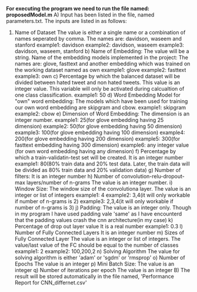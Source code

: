**For executing the program we need to run the file named: proposedModel.m**
A) Input has been listed in the file, named parameters.txt. The inputs are listed in as follows:
1. Name of Dataset
The value is either a single name or a combination of names seperated by comma. The names are: davidson, waseem and stanford
example1: davidson
example2: davidson, waseem
example3: davidson, waseem, stanford
b) Name of Embedding:
The value will be a string. Name of the embedding models implemented in the project: The names are: glove, fasttext and another embedding which was trained on the working dataset named as own
example1: glove
example2: fasttext
example3: own
c) Percentage by which the balanced dataset will be divided between hated tweet and non hated tweets. This value is an integer value. This variable will only be activated during calcualtion of one class classification.
example1: 50
d) Word Embedding Model for "own" word embedding:
The models which have been used for training our own word embedding are skipgram and cbow.
example1: skipgram
example2: cbow
e) Dimension of Word Embedding:
The dimension is an integer number. 
example1: 25(for glove embedding having 25 dimension)
example2: 50(for glove embedding having 50 dimension)
example3: 100(for glove embedding having 100 dimension)
example4: 200(for glove embedding having 200 dimension)
example5: 300(for fasttext embedding having 300 dimension)
example6: any integer value (for own word embedding having any dimension)
f) Percentage by which a train-validatin-test set will be created. It is an integer number
example1: 80(80% train data and 20% test data. Later, the train data will be divided as 80% train data and 20% validation data)
g) Number of filters:
It is an integer number
h) Number of convolution-relu-dropout-max layers/number of n-grams
The value is an integer number.
i) Window Size:
The window size of the convolutiona layer. The value is an integer or list of integers
example1: 4
example2: 3,4(it will only workable if number of n-grams is 2) 
example3: 2,3,4(it will only workable if number of n-grams is 3)
j) Padding:
The value is an integer only. Though in my program I have used padding vale 'same' as I have encounterd that the padding values crash the cnn architecture(in my case)
k) Percentage of drop out layer value
It is a real number
example1: 0.3
l) Number of Fully Connected Layers
It is an integer number
m) Sizes of Fully Connected Layer
The value is an integer or list of integers. The value/last value of the FC should be equal to the number of classes
example1: 2
example2: 100,200,2
n) Solving Algorithm
The value for solving algorithm is either 'adam' or 'sgdm' or 'rmsprop'
o) Number of Epochs
The value is an integer
p) Mini Batch Size:
The value is an integer
q) Number of iterations per epoch
The value is an integer
B) The result will be stored automatically in the file named, 'Performance Report for CNN_differnet.csv'
